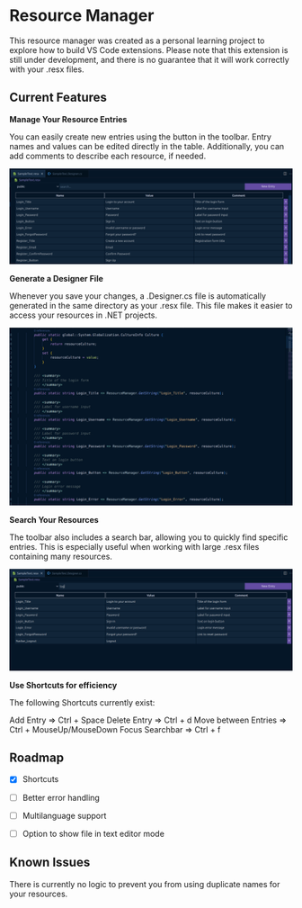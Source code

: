 # Resource Manager

This resource manager was created as a personal learning project to explore how to build VS Code extensions. Please note that this extension is still under development, and there is no guarantee that it will work correctly with your .resx files.


## Current Features

**Manage Your Resource Entries**

You can easily create new entries using the button in the toolbar. Entry names and values can be edited directly in the table. Additionally, you can add comments to describe each resource, if needed.

![Default](./readmeAssets/default.png)

**Generate a Designer File**

Whenever you save your changes, a .Designer.cs file is automatically generated in the same directory as your .resx file. This file makes it easier to access your resources in .NET projects.

![Designer file](./readmeAssets/designer.png)


**Search Your Resources**

The toolbar also includes a search bar, allowing you to quickly find specific entries. This is especially useful when working with large .resx files containing many resources.

![Searchbar](./readmeAssets/filter.png)

**Use Shortcuts for efficiency**

The following Shortcuts currently exist:

Add Entry => Ctrl + Space
Delete Entry => Ctrl + d
Move between Entries => Ctrl + MouseUp/MouseDown
Focus Searchbar => Ctrl + f


## Roadmap

- [x] Shortcuts
- [ ] Better error handling
- [ ] Multilanguage support
- [ ] Option to show file in text editor mode


## Known Issues

There is currently no logic to prevent you from using duplicate names for your resources.
